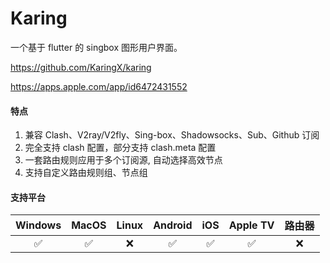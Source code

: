 # Karing

一个基于 flutter 的 singbox 图形用户界面。

<Embed>https://github.com/KaringX/karing</Embed>

<Embed>https://apps.apple.com/app/id6472431552</Embed>

#### 特点

1. 兼容 Clash、V2ray/V2fly、Sing-box、Shadowsocks、Sub、Github 订阅
2. 完全支持 clash 配置，部分支持 clash.meta 配置
3. 一套路由规则应用于多个订阅源, 自动选择高效节点
4. 支持自定义路由规则组、节点组

#### 支持平台

| Windows | MacOS | Linux | Android | iOS | Apple TV | 路由器 |
| :---: | :---: | :---: | :---: | :---: | :---: | :---: |
| :white_check_mark: | :white_check_mark: | :x: | :white_check_mark: | :white_check_mark: | :white_check_mark: | :x: |
